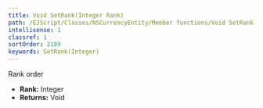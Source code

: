 ```yaml
---
title: Void SetRank(Integer Rank)
path: /EJScript/Classes/NSCurrencyEntity/Member functions/Void SetRank(Integer p_0)
intellisense: 1
classref: 1
sortOrder: 2189
keywords: SetRank(Integer)
---
```



Rank order



* **Rank:** Integer
* **Returns:** Void


